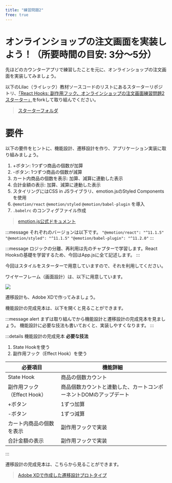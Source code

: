 ```yaml
---
title: "練習問題2"
free: true
---
```


# オンラインショップの注文画面を実装しよう！（所要時間の目安: 3分〜5分）

先ほどのカウンターアプリで練習したことを元に、オンラインショップの注文画面を実装してみましょう。

以下のLilac（ライレック）教材ソースコードのリストにあるスターターリポジトリ、[「React Hooks: 副作用フック、オンラインショップの注文画面練習問題2 スターター」](https://github.com/schabibi1/zenn-book-challenges/tree/main/effect-hook-store-starter)をforkして取り組んでください。

> [スターターフォルダ](https://github.com/schabibi1/zenn-book-challenges)

# 要件

以下の要件をヒントに、機能設計、遷移設計を作り、アプリケーション実装に取り組みましょう。

1. +ボタン: 1つずつ商品の個数が加算
2. -ボタン: 1つずつ商品の個数が減算
3. カート内商品の個数を表示: 加算、減算に連動した表示
4. 合計金額の表示: 加算、減算に連動した表示
5. スタイリングにはCSS in JSライブラリ、emotion.jsのStyled Componentsを使用
6. `@emotion/react` `@emotion/styled` `@emotion/babel-plugin` を導入
7. `.babelrc` のコンフィグファイル作成

> [emotion.js公式ドキュメント](https://emotion.sh/docs/install)

:::message
それぞれのバージョンは以下です。
`"@emotion/react": "^11.1.5"`
`"@emotion/styled": "^11.1.5"`
`"@emotion/babel-plugin": "^11.2.0"`
:::

:::message
ロジックの分離、再利用は先のチャプターで学習します。React Hooksの基礎を学習するため、今回はApp.jsに全て記述します。
:::

今回はスタイルをスターターで用意していますので、それを利用してください。

ワイヤーフレーム（画面設計）は、以下に用意しています。

![](https://storage.googleapis.com/zenn-user-upload/kwgqw6ej2v0yse5scl0y16z6wh8w)

遷移設計も、Adobe XDで作ってみましょう。

機能設計の完成見本は、以下を開くと見ることができます。

:::message alert
まずは取り組んでから機能設計と遷移設計の完成見本を見ましょう。
機能設計に必要な技法も書いておくと、実装しやすくなります。
:::

:::details 機能設計の完成見本
**必要な技法**

1. State Hookを使う
2. 副作用フック（Effect Hook）を使う

| 必要項目 | 機能詳細 |
| ---- | ---- |
| State Hook | 商品の個数カウント |
| 副作用フック（Effect Hook） | 商品個数カウントと連動した、カートコンポーネントDOMのアップデート |
| +ボタン | 1ずつ加算 |
| -ボタン | 1ずつ減算 |
| カート内商品の個数を表示 | 副作用フックで実装 |
| 合計金額の表示 | 副作用フックで実装 |
:::

遷移設計の完成見本は、こちらから見ることができます。

> [Adobe XDで作成した遷移設計プロトタイプ](https://xd.adobe.com/view/9a17c8f2-e2a1-491a-5b29-20671cf0e70e-ec26/)